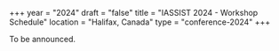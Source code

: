 +++
year = "2024"
draft = "false"
title = "IASSIST 2024 - Workshop Schedule"
location = "Halifax, Canada"
type = "conference-2024"
+++

To be announced.